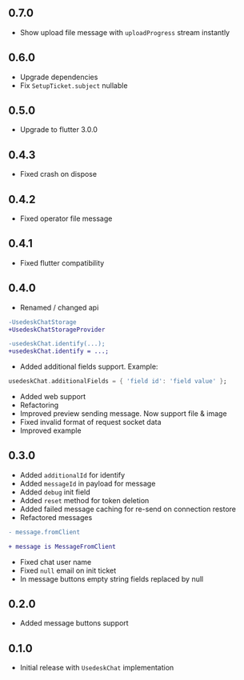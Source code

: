## 0.7.0

* Show upload file message with `uploadProgress` stream instantly

## 0.6.0

* Upgrade dependencies
* Fix `SetupTicket.subject` nullable

## 0.5.0

* Upgrade to flutter 3.0.0

## 0.4.3

* Fixed crash on dispose

## 0.4.2

* Fixed operator file message

## 0.4.1

* Fixed flutter compatibility

## 0.4.0

* Renamed / changed api
```diff
-UsedeskChatStorage
+UsedeskChatStorageProvider

-usedeskChat.identify(...);
+usedeskChat.identify = ...;
``` 
* Added additional fields support. Example: 
```dart 
usedeskChat.additionalFields = { 'field id': 'field value' };
```  
* Added web support
* Refactoring
* Improved preview sending message. Now support file & image
* Fixed invalid format of request socket data  
* Improved example

## 0.3.0

* Added `additionalId` for identify
* Added `messageId` in payload for message
* Added `debug` init field 
* Added `reset` method for token deletion
* Added failed message caching for re-send on connection restore
* Refactored messages
```diff
- message.fromClient

+ message is MessageFromClient
```
* Fixed chat user name
* Fixed `null` email on init ticket
* In message buttons empty string fields replaced by null

## 0.2.0

* Added message buttons support
## 0.1.0

* Initial release with `UsedeskChat` implementation 
